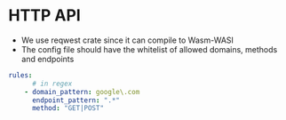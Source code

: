 # HTTP API

- We use reqwest crate since it can compile to Wasm-WASI
- The config file should have the whitelist of allowed domains, methods and endpoints

```yaml
rules:
      # in regex
    - domain_pattern: google\.com
      endpoint_pattern: ".*"
      method: "GET|POST"    
```